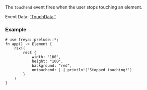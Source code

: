 The `touchend` event fires when the user stops touching an element.

Event Data: [`TouchData``](crate::events::TouchData)

### Example

```rust, no_run
# use freya::prelude::*;
fn app() -> Element {
    rsx!(
        rect {
            width: "100",
            height: "100",
            background: "red",
            ontouchend: |_| println!("Stopped touching!")
        }
    )
}
```
